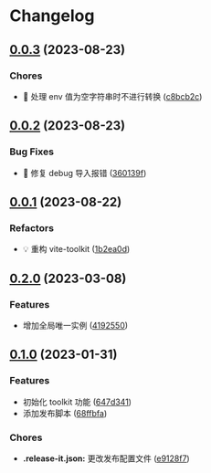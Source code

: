 # Changelog

## [0.0.3](https://github.com/l246804/vite-toolkit/compare/v0.0.2...v0.0.3) (2023-08-23)


### Chores

* 🤖 处理 env 值为空字符串时不进行转换 ([c8bcb2c](https://github.com/l246804/vite-toolkit/commit/c8bcb2cd66e4722eeed57ecc7e6423bf1ad6f89c))

## [0.0.2](https://github.com/l246804/vite-toolkit/compare/v0.0.1...v0.0.2) (2023-08-23)


### Bug Fixes

* 🐛 修复 debug 导入报错 ([360139f](https://github.com/l246804/vite-toolkit/commit/360139f36f6734b05a3a9c53a5756ad5ede9c420))

## [0.0.1](https://github.com/l246804/vite-toolkit/compare/0.2.0...v0.0.1) (2023-08-22)


### Refactors

* 💡 重构 vite-toolkit ([1b2ea0d](https://github.com/l246804/vite-toolkit/commit/1b2ea0da1943971f8ee4bc4fbcf84e825034840f))

## [0.2.0](https://github.com/l246804/vite-toolkit/compare/0.1.0...0.2.0) (2023-03-08)


### Features

* 增加全局唯一实例 ([4192550](https://github.com/l246804/vite-toolkit/commit/4192550a3d58daf90ac88cb9554ff9e3cba8f101))

## [0.1.0](https://github.com/l246804/vite-toolkit/compare/647d3419ba57f890f00dfec2c9e6bf087cdd7e19...0.1.0) (2023-01-31)


### Features

* 初始化 toolkit 功能 ([647d341](https://github.com/l246804/vite-toolkit/commit/647d3419ba57f890f00dfec2c9e6bf087cdd7e19))
* 添加发布脚本 ([68ffbfa](https://github.com/l246804/vite-toolkit/commit/68ffbfa917949df7b0b6698ca3c685758923ad15))


### Chores

* **.release-it.json:** 更改发布配置文件 ([e9128f7](https://github.com/l246804/vite-toolkit/commit/e9128f7b2781f3ca41d972cdc90a4fe2906c16b0))